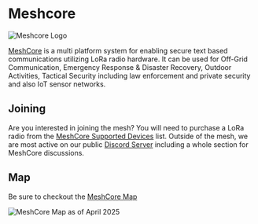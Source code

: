 # Meshcore
![Meshcore Logo](/media/meshcore/meshcore_logo.png)

[MeshCore](https://meshcore.co.uk/) is a multi platform system for enabling secure text based communications utilizing LoRa radio hardware. It can be used for Off-Grid Communication, Emergency Response & Disaster Recovery, Outdoor Activities, Tactical Security including law enforcement and private security and also IoT sensor networks. 

## Joining

Are you interested in joining the mesh? You will need to purchase a LoRa radio from the [MeshCore Supported Devices](https://meshcore.co.uk/get.html) list. Outside of the mesh, we are most active on our public [Discord Server](https://discord.gg/ANvUg3AyZt) including a whole section for MeshCore discussions. 

## Map
Be sure to checkout the [MeshCore Map](https://meshcore.co.uk/map.html)

![MeshCore Map as of April 2025](/media/meshcore/Meshcore_2025-04-18.png)


